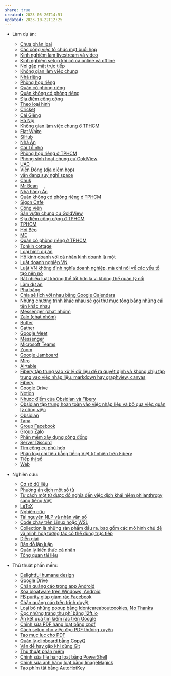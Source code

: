 ```yaml
---
share: true
created: 2023-05-26T14:51
updated: 2023-10-22T12:25
---
```

- Làm dự án: 
    - [Chưa phân loại](./L%C3%A0m%20d%E1%BB%B1%20%C3%A1n/Ch%C6%B0a%20ph%C3%A2n%20lo%E1%BA%A1i.md)
    - [Các công việc tổ chức một buổi họp](./L%C3%A0m%20d%E1%BB%B1%20%C3%A1n/H%E1%BA%ADu%20c%E1%BA%A7n/C%C3%A1c%20c%C3%B4ng%20vi%E1%BB%87c%20t%E1%BB%95%20ch%E1%BB%A9c%20m%E1%BB%99t%20bu%E1%BB%95i%20h%E1%BB%8Dp.md)
    - [Kinh nghiệm làm livestream và video](./L%C3%A0m%20d%E1%BB%B1%20%C3%A1n/H%E1%BA%ADu%20c%E1%BA%A7n/Kinh%20nghi%E1%BB%87m%20l%C3%A0m%20livestream%20v%C3%A0%20video.md)
    - [Kinh nghiệm setup khi có cả online và offline](./L%C3%A0m%20d%E1%BB%B1%20%C3%A1n/H%E1%BA%ADu%20c%E1%BA%A7n/Kinh%20nghi%E1%BB%87m%20setup%20khi%20c%C3%B3%20c%E1%BA%A3%20online%20v%C3%A0%20offline.md)
    - [Nơi gặp mặt trực tiếp](./L%C3%A0m%20d%E1%BB%B1%20%C3%A1n/H%E1%BA%ADu%20c%E1%BA%A7n/N%C6%A1i%20g%E1%BA%B7p%20m%E1%BA%B7t%20tr%E1%BB%B1c%20ti%E1%BA%BFp/index.md)
    - [Không gian làm việc chung](./L%C3%A0m%20d%E1%BB%B1%20%C3%A1n/H%E1%BA%ADu%20c%E1%BA%A7n/N%C6%A1i%20g%E1%BA%B7p%20m%E1%BA%B7t%20tr%E1%BB%B1c%20ti%E1%BA%BFp/Theo%20lo%E1%BA%A1i%20h%C3%ACnh/Kh%C3%B4ng%20gian%20l%C3%A0m%20vi%E1%BB%87c%20chung.md)
    - [Nhà riêng](./L%C3%A0m%20d%E1%BB%B1%20%C3%A1n/H%E1%BA%ADu%20c%E1%BA%A7n/N%C6%A1i%20g%E1%BA%B7p%20m%E1%BA%B7t%20tr%E1%BB%B1c%20ti%E1%BA%BFp/Theo%20lo%E1%BA%A1i%20h%C3%ACnh/Nh%C3%A0%20ri%C3%AAng.md)
    - [Phòng họp riêng](./L%C3%A0m%20d%E1%BB%B1%20%C3%A1n/H%E1%BA%ADu%20c%E1%BA%A7n/N%C6%A1i%20g%E1%BA%B7p%20m%E1%BA%B7t%20tr%E1%BB%B1c%20ti%E1%BA%BFp/Theo%20lo%E1%BA%A1i%20h%C3%ACnh/Ph%C3%B2ng%20h%E1%BB%8Dp%20ri%C3%AAng.md)
    - [Quán có phòng riêng](./L%C3%A0m%20d%E1%BB%B1%20%C3%A1n/H%E1%BA%ADu%20c%E1%BA%A7n/N%C6%A1i%20g%E1%BA%B7p%20m%E1%BA%B7t%20tr%E1%BB%B1c%20ti%E1%BA%BFp/Theo%20lo%E1%BA%A1i%20h%C3%ACnh/Qu%C3%A1n%20c%C3%B3%20ph%C3%B2ng%20ri%C3%AAng.md)
    - [Quán không có phòng riêng](./L%C3%A0m%20d%E1%BB%B1%20%C3%A1n/H%E1%BA%ADu%20c%E1%BA%A7n/N%C6%A1i%20g%E1%BA%B7p%20m%E1%BA%B7t%20tr%E1%BB%B1c%20ti%E1%BA%BFp/Theo%20lo%E1%BA%A1i%20h%C3%ACnh/Qu%C3%A1n%20kh%C3%B4ng%20c%C3%B3%20ph%C3%B2ng%20ri%C3%AAng.md)
    - [Địa điểm công cộng](./L%C3%A0m%20d%E1%BB%B1%20%C3%A1n/H%E1%BA%ADu%20c%E1%BA%A7n/N%C6%A1i%20g%E1%BA%B7p%20m%E1%BA%B7t%20tr%E1%BB%B1c%20ti%E1%BA%BFp/Theo%20lo%E1%BA%A1i%20h%C3%ACnh/%C4%90%E1%BB%8Ba%20%C4%91i%E1%BB%83m%20c%C3%B4ng%20c%E1%BB%99ng.md)
    - [Theo loại hình](./L%C3%A0m%20d%E1%BB%B1%20%C3%A1n/H%E1%BA%ADu%20c%E1%BA%A7n/N%C6%A1i%20g%E1%BA%B7p%20m%E1%BA%B7t%20tr%E1%BB%B1c%20ti%E1%BA%BFp/Theo%20lo%E1%BA%A1i%20h%C3%ACnh/index.md)
    - [Cricket](./L%C3%A0m%20d%E1%BB%B1%20%C3%A1n/H%E1%BA%ADu%20c%E1%BA%A7n/N%C6%A1i%20g%E1%BA%B7p%20m%E1%BA%B7t%20tr%E1%BB%B1c%20ti%E1%BA%BFp/Theo%20th%C3%A0nh%20ph%E1%BB%91/H%C3%A0%20N%E1%BB%99i/Cricket.md)
    - [Cái Giếng](./L%C3%A0m%20d%E1%BB%B1%20%C3%A1n/H%E1%BA%ADu%20c%E1%BA%A7n/N%C6%A1i%20g%E1%BA%B7p%20m%E1%BA%B7t%20tr%E1%BB%B1c%20ti%E1%BA%BFp/Theo%20th%C3%A0nh%20ph%E1%BB%91/H%C3%A0%20N%E1%BB%99i/C%C3%A1i%20Gi%E1%BA%BFng.md)
    - [Hà Nội](./L%C3%A0m%20d%E1%BB%B1%20%C3%A1n/H%E1%BA%ADu%20c%E1%BA%A7n/N%C6%A1i%20g%E1%BA%B7p%20m%E1%BA%B7t%20tr%E1%BB%B1c%20ti%E1%BA%BFp/Theo%20th%C3%A0nh%20ph%E1%BB%91/H%C3%A0%20N%E1%BB%99i/index.md)
    - [Không gian làm việc chung ở TPHCM](./L%C3%A0m%20d%E1%BB%B1%20%C3%A1n/H%E1%BA%ADu%20c%E1%BA%A7n/N%C6%A1i%20g%E1%BA%B7p%20m%E1%BA%B7t%20tr%E1%BB%B1c%20ti%E1%BA%BFp/Theo%20th%C3%A0nh%20ph%E1%BB%91/TPHCM/Kh%C3%B4ng%20gian%20l%C3%A0m%20vi%E1%BB%87c%20chung%20%E1%BB%9F%20TPHCM/index.md)
    - [Flat White](./L%C3%A0m%20d%E1%BB%B1%20%C3%A1n/H%E1%BA%ADu%20c%E1%BA%A7n/N%C6%A1i%20g%E1%BA%B7p%20m%E1%BA%B7t%20tr%E1%BB%B1c%20ti%E1%BA%BFp/Theo%20th%C3%A0nh%20ph%E1%BB%91/TPHCM/Kh%C3%B4ng%20gian%20l%C3%A0m%20vi%E1%BB%87c%20chung%20%E1%BB%9F%20TPHCM/Flat%20White.md)
    - [SiHub](./L%C3%A0m%20d%E1%BB%B1%20%C3%A1n/H%E1%BA%ADu%20c%E1%BA%A7n/N%C6%A1i%20g%E1%BA%B7p%20m%E1%BA%B7t%20tr%E1%BB%B1c%20ti%E1%BA%BFp/Theo%20th%C3%A0nh%20ph%E1%BB%91/TPHCM/Kh%C3%B4ng%20gian%20l%C3%A0m%20vi%E1%BB%87c%20chung%20%E1%BB%9F%20TPHCM/SiHub.md)
    - [Nhà Ân](Nh%C3%A0%20%C3%82n.md)
    - [Cái Tổ nhỏ](./L%C3%A0m%20d%E1%BB%B1%20%C3%A1n/H%E1%BA%ADu%20c%E1%BA%A7n/N%C6%A1i%20g%E1%BA%B7p%20m%E1%BA%B7t%20tr%E1%BB%B1c%20ti%E1%BA%BFp/Theo%20th%C3%A0nh%20ph%E1%BB%91/TPHCM/Ph%C3%B2ng%20h%E1%BB%8Dp%20ri%C3%AAng%20%E1%BB%9F%20TPHCM/C%C3%A1i%20T%E1%BB%95%20nh%E1%BB%8F.md)
    - [Phòng họp riêng ở TPHCM](./L%C3%A0m%20d%E1%BB%B1%20%C3%A1n/H%E1%BA%ADu%20c%E1%BA%A7n/N%C6%A1i%20g%E1%BA%B7p%20m%E1%BA%B7t%20tr%E1%BB%B1c%20ti%E1%BA%BFp/Theo%20th%C3%A0nh%20ph%E1%BB%91/TPHCM/Ph%C3%B2ng%20h%E1%BB%8Dp%20ri%C3%AAng%20%E1%BB%9F%20TPHCM/index.md)
    - [Phòng sinh hoạt chung cư GoldView](./L%C3%A0m%20d%E1%BB%B1%20%C3%A1n/H%E1%BA%ADu%20c%E1%BA%A7n/N%C6%A1i%20g%E1%BA%B7p%20m%E1%BA%B7t%20tr%E1%BB%B1c%20ti%E1%BA%BFp/Theo%20th%C3%A0nh%20ph%E1%BB%91/TPHCM/Ph%C3%B2ng%20h%E1%BB%8Dp%20ri%C3%AAng%20%E1%BB%9F%20TPHCM/Ph%C3%B2ng%20sinh%20ho%E1%BA%A1t%20chung%20c%C6%B0%20GoldView.md)
    - [UAC](./L%C3%A0m%20d%E1%BB%B1%20%C3%A1n/H%E1%BA%ADu%20c%E1%BA%A7n/N%C6%A1i%20g%E1%BA%B7p%20m%E1%BA%B7t%20tr%E1%BB%B1c%20ti%E1%BA%BFp/Theo%20th%C3%A0nh%20ph%E1%BB%91/TPHCM/Ph%C3%B2ng%20h%E1%BB%8Dp%20ri%C3%AAng%20%E1%BB%9F%20TPHCM/UAC.md)
    - [Viễn Đông (địa điểm họp)](./L%C3%A0m%20d%E1%BB%B1%20%C3%A1n/H%E1%BA%ADu%20c%E1%BA%A7n/N%C6%A1i%20g%E1%BA%B7p%20m%E1%BA%B7t%20tr%E1%BB%B1c%20ti%E1%BA%BFp/Theo%20th%C3%A0nh%20ph%E1%BB%91/TPHCM/Ph%C3%B2ng%20h%E1%BB%8Dp%20ri%C3%AAng%20%E1%BB%9F%20TPHCM/Vi%E1%BB%85n%20%C4%90%C3%B4ng%20(%C4%91%E1%BB%8Ba%20%C4%91i%E1%BB%83m%20h%E1%BB%8Dp).md)
    - [vẫn đang suy nghĩ space](./L%C3%A0m%20d%E1%BB%B1%20%C3%A1n/H%E1%BA%ADu%20c%E1%BA%A7n/N%C6%A1i%20g%E1%BA%B7p%20m%E1%BA%B7t%20tr%E1%BB%B1c%20ti%E1%BA%BFp/Theo%20th%C3%A0nh%20ph%E1%BB%91/TPHCM/Ph%C3%B2ng%20h%E1%BB%8Dp%20ri%C3%AAng%20%E1%BB%9F%20TPHCM/v%E1%BA%ABn%20%C4%91ang%20suy%20ngh%C4%A9%20space.md)
    - [Chuk](./L%C3%A0m%20d%E1%BB%B1%20%C3%A1n/H%E1%BA%ADu%20c%E1%BA%A7n/N%C6%A1i%20g%E1%BA%B7p%20m%E1%BA%B7t%20tr%E1%BB%B1c%20ti%E1%BA%BFp/Theo%20th%C3%A0nh%20ph%E1%BB%91/TPHCM/Qu%C3%A1n%20kh%C3%B4ng%20c%C3%B3%20ph%C3%B2ng%20ri%C3%AAng%20%E1%BB%9F%20TPHCM/Chuk.md)
    - [Mr Bean](./L%C3%A0m%20d%E1%BB%B1%20%C3%A1n/H%E1%BA%ADu%20c%E1%BA%A7n/N%C6%A1i%20g%E1%BA%B7p%20m%E1%BA%B7t%20tr%E1%BB%B1c%20ti%E1%BA%BFp/Theo%20th%C3%A0nh%20ph%E1%BB%91/TPHCM/Qu%C3%A1n%20kh%C3%B4ng%20c%C3%B3%20ph%C3%B2ng%20ri%C3%AAng%20%E1%BB%9F%20TPHCM/Mr%20Bean.md)
    - [Nhà hàng Ấn](./L%C3%A0m%20d%E1%BB%B1%20%C3%A1n/H%E1%BA%ADu%20c%E1%BA%A7n/N%C6%A1i%20g%E1%BA%B7p%20m%E1%BA%B7t%20tr%E1%BB%B1c%20ti%E1%BA%BFp/Theo%20th%C3%A0nh%20ph%E1%BB%91/TPHCM/Qu%C3%A1n%20kh%C3%B4ng%20c%C3%B3%20ph%C3%B2ng%20ri%C3%AAng%20%E1%BB%9F%20TPHCM/Nh%C3%A0%20h%C3%A0ng%20%E1%BA%A4n.md)
    - [Quán không có phòng riêng ở TPHCM](./L%C3%A0m%20d%E1%BB%B1%20%C3%A1n/H%E1%BA%ADu%20c%E1%BA%A7n/N%C6%A1i%20g%E1%BA%B7p%20m%E1%BA%B7t%20tr%E1%BB%B1c%20ti%E1%BA%BFp/Theo%20th%C3%A0nh%20ph%E1%BB%91/TPHCM/Qu%C3%A1n%20kh%C3%B4ng%20c%C3%B3%20ph%C3%B2ng%20ri%C3%AAng%20%E1%BB%9F%20TPHCM/index.md)
    - [Sigon Cafe](./L%C3%A0m%20d%E1%BB%B1%20%C3%A1n/H%E1%BA%ADu%20c%E1%BA%A7n/N%C6%A1i%20g%E1%BA%B7p%20m%E1%BA%B7t%20tr%E1%BB%B1c%20ti%E1%BA%BFp/Theo%20th%C3%A0nh%20ph%E1%BB%91/TPHCM/Qu%C3%A1n%20kh%C3%B4ng%20c%C3%B3%20ph%C3%B2ng%20ri%C3%AAng%20%E1%BB%9F%20TPHCM/Sigon%20Cafe.md)
    - [Công viên](./L%C3%A0m%20d%E1%BB%B1%20%C3%A1n/H%E1%BA%ADu%20c%E1%BA%A7n/N%C6%A1i%20g%E1%BA%B7p%20m%E1%BA%B7t%20tr%E1%BB%B1c%20ti%E1%BA%BFp/Theo%20th%C3%A0nh%20ph%E1%BB%91/TPHCM/%C4%90%E1%BB%8Ba%20%C4%91i%E1%BB%83m%20c%C3%B4ng%20c%E1%BB%99ng%20%E1%BB%9F%20TPHCM/C%C3%B4ng%20vi%C3%AAn.md)
    - [Sân vườn chung cư GoldView](./L%C3%A0m%20d%E1%BB%B1%20%C3%A1n/H%E1%BA%ADu%20c%E1%BA%A7n/N%C6%A1i%20g%E1%BA%B7p%20m%E1%BA%B7t%20tr%E1%BB%B1c%20ti%E1%BA%BFp/Theo%20th%C3%A0nh%20ph%E1%BB%91/TPHCM/%C4%90%E1%BB%8Ba%20%C4%91i%E1%BB%83m%20c%C3%B4ng%20c%E1%BB%99ng%20%E1%BB%9F%20TPHCM/S%C3%A2n%20v%C6%B0%E1%BB%9Dn%20chung%20c%C6%B0%20GoldView.md)
    - [Địa điểm công cộng ở TPHCM](./L%C3%A0m%20d%E1%BB%B1%20%C3%A1n/H%E1%BA%ADu%20c%E1%BA%A7n/N%C6%A1i%20g%E1%BA%B7p%20m%E1%BA%B7t%20tr%E1%BB%B1c%20ti%E1%BA%BFp/Theo%20th%C3%A0nh%20ph%E1%BB%91/TPHCM/%C4%90%E1%BB%8Ba%20%C4%91i%E1%BB%83m%20c%C3%B4ng%20c%E1%BB%99ng%20%E1%BB%9F%20TPHCM/index.md)
    - [TPHCM](./L%C3%A0m%20d%E1%BB%B1%20%C3%A1n/H%E1%BA%ADu%20c%E1%BA%A7n/N%C6%A1i%20g%E1%BA%B7p%20m%E1%BA%B7t%20tr%E1%BB%B1c%20ti%E1%BA%BFp/Theo%20th%C3%A0nh%20ph%E1%BB%91/TPHCM/index.md)
    - [Hơi Béo](./L%C3%A0m%20d%E1%BB%B1%20%C3%A1n/H%E1%BA%ADu%20c%E1%BA%A7n/N%C6%A1i%20g%E1%BA%B7p%20m%E1%BA%B7t%20tr%E1%BB%B1c%20ti%E1%BA%BFp/Theo%20th%C3%A0nh%20ph%E1%BB%91/TPHCM/Qu%C3%A1n%20c%C3%B3%20ph%C3%B2ng%20ri%C3%AAng%20%E1%BB%9F%20TPHCM/H%C6%A1i%20B%C3%A9o.md)
    - [ME](./L%C3%A0m%20d%E1%BB%B1%20%C3%A1n/H%E1%BA%ADu%20c%E1%BA%A7n/N%C6%A1i%20g%E1%BA%B7p%20m%E1%BA%B7t%20tr%E1%BB%B1c%20ti%E1%BA%BFp/Theo%20th%C3%A0nh%20ph%E1%BB%91/TPHCM/Qu%C3%A1n%20c%C3%B3%20ph%C3%B2ng%20ri%C3%AAng%20%E1%BB%9F%20TPHCM/ME.md)
    - [Quán có phòng riêng ở TPHCM](./L%C3%A0m%20d%E1%BB%B1%20%C3%A1n/H%E1%BA%ADu%20c%E1%BA%A7n/N%C6%A1i%20g%E1%BA%B7p%20m%E1%BA%B7t%20tr%E1%BB%B1c%20ti%E1%BA%BFp/Theo%20th%C3%A0nh%20ph%E1%BB%91/TPHCM/Qu%C3%A1n%20c%C3%B3%20ph%C3%B2ng%20ri%C3%AAng%20%E1%BB%9F%20TPHCM/index.md)
    - [Tonkin cottage](./L%C3%A0m%20d%E1%BB%B1%20%C3%A1n/H%E1%BA%ADu%20c%E1%BA%A7n/N%C6%A1i%20g%E1%BA%B7p%20m%E1%BA%B7t%20tr%E1%BB%B1c%20ti%E1%BA%BFp/Theo%20th%C3%A0nh%20ph%E1%BB%91/TPHCM/Qu%C3%A1n%20c%C3%B3%20ph%C3%B2ng%20ri%C3%AAng%20%E1%BB%9F%20TPHCM/Tonkin%20cottage.md)
    - [Loại hình dự án](./L%C3%A0m%20d%E1%BB%B1%20%C3%A1n/Lo%E1%BA%A1i%20h%C3%ACnh%20d%E1%BB%B1%20%C3%A1n.md)
    - [Hộ kinh doanh với cá nhân kinh doanh là một](./L%C3%A0m%20d%E1%BB%B1%20%C3%A1n/Lu%E1%BA%ADt%20ph%C3%A1p/H%E1%BB%99%20kinh%20doanh%20v%E1%BB%9Bi%20c%C3%A1%20nh%C3%A2n%20kinh%20doanh%20l%C3%A0%20m%E1%BB%99t.md)
    - [Luật doanh nghiệp VN](./L%C3%A0m%20d%E1%BB%B1%20%C3%A1n/Lu%E1%BA%ADt%20ph%C3%A1p/Lu%E1%BA%ADt%20doanh%20nghi%E1%BB%87p%20VN.md)
    - [Luật VN không định nghĩa doanh nghiệp, mà chỉ nói về các yếu tố tạo nên nó](./L%C3%A0m%20d%E1%BB%B1%20%C3%A1n/Lu%E1%BA%ADt%20ph%C3%A1p/Lu%E1%BA%ADt%20VN%20kh%C3%B4ng%20%C4%91%E1%BB%8Bnh%20ngh%C4%A9a%20doanh%20nghi%E1%BB%87p,%20m%C3%A0%20ch%E1%BB%89%20n%C3%B3i%20v%E1%BB%81%20c%C3%A1c%20y%E1%BA%BFu%20t%E1%BB%91%20t%E1%BA%A1o%20n%C3%AAn%20n%C3%B3.md)
    - [Rất nhiều luật không thể tốt hơn là vì không thể quản lý nổi](./L%C3%A0m%20d%E1%BB%B1%20%C3%A1n/Lu%E1%BA%ADt%20ph%C3%A1p/R%E1%BA%A5t%20nhi%E1%BB%81u%20lu%E1%BA%ADt%20kh%C3%B4ng%20th%E1%BB%83%20t%E1%BB%91t%20h%C6%A1n%20l%C3%A0%20v%C3%AC%20kh%C3%B4ng%20th%E1%BB%83%20qu%E1%BA%A3n%20l%C3%BD%20n%E1%BB%95i.md)
    - [Làm dự án](L%C3%A0m%20d%E1%BB%B1%20%C3%A1n.md)
    - [Phá băng](./L%C3%A0m%20d%E1%BB%B1%20%C3%A1n/Ph%C3%A1%20b%C4%83ng.md)
    - [Chia sẻ lịch với nhau bằng Google Calendars](./L%C3%A0m%20d%E1%BB%B1%20%C3%A1n/Ph%E1%BA%A7n%20m%E1%BB%81m%20l%C3%A0m%20vi%E1%BB%87c%20nh%C3%B3m%20(groupware)/Chia%20s%E1%BA%BB%20l%E1%BB%8Bch%20v%E1%BB%9Bi%20nhau%20b%E1%BA%B1ng%20Google%20Calendars.md)
    - [Những chương trình khác nhau sẽ gọi thư mục tổng bằng những cái tên khác nhau](./L%C3%A0m%20d%E1%BB%B1%20%C3%A1n/Ph%E1%BA%A7n%20m%E1%BB%81m%20l%C3%A0m%20vi%E1%BB%87c%20nh%C3%B3m%20(groupware)/Nh%E1%BB%AFng%20ch%C6%B0%C6%A1ng%20tr%C3%ACnh%20kh%C3%A1c%20nhau%20s%E1%BA%BD%20g%E1%BB%8Di%20th%C6%B0%20m%E1%BB%A5c%20t%E1%BB%95ng%20b%E1%BA%B1ng%20nh%E1%BB%AFng%20c%C3%A1i%20t%C3%AAn%20kh%C3%A1c%20nhau.md)
    - [Messenger (chat nhóm)](./L%C3%A0m%20d%E1%BB%B1%20%C3%A1n/Ph%E1%BA%A7n%20m%E1%BB%81m%20l%C3%A0m%20vi%E1%BB%87c%20nh%C3%B3m%20(groupware)/Ph%E1%BA%A7n%20m%E1%BB%81m%20chat%20nh%C3%B3m/Messenger%20(chat%20nh%C3%B3m).md)
    - [Zalo (chat nhóm)](./L%C3%A0m%20d%E1%BB%B1%20%C3%A1n/Ph%E1%BA%A7n%20m%E1%BB%81m%20l%C3%A0m%20vi%E1%BB%87c%20nh%C3%B3m%20(groupware)/Ph%E1%BA%A7n%20m%E1%BB%81m%20chat%20nh%C3%B3m/Zalo%20(chat%20nh%C3%B3m).md)
    - [Butter](./L%C3%A0m%20d%E1%BB%B1%20%C3%A1n/Ph%E1%BA%A7n%20m%E1%BB%81m%20l%C3%A0m%20vi%E1%BB%87c%20nh%C3%B3m%20(groupware)/Ph%E1%BA%A7n%20m%E1%BB%81m%20g%E1%BB%8Di%20video/Butter.md)
    - [Gather](./L%C3%A0m%20d%E1%BB%B1%20%C3%A1n/Ph%E1%BA%A7n%20m%E1%BB%81m%20l%C3%A0m%20vi%E1%BB%87c%20nh%C3%B3m%20(groupware)/Ph%E1%BA%A7n%20m%E1%BB%81m%20g%E1%BB%8Di%20video/Gather.md)
    - [Google Meet](./L%C3%A0m%20d%E1%BB%B1%20%C3%A1n/Ph%E1%BA%A7n%20m%E1%BB%81m%20l%C3%A0m%20vi%E1%BB%87c%20nh%C3%B3m%20(groupware)/Ph%E1%BA%A7n%20m%E1%BB%81m%20g%E1%BB%8Di%20video/Google%20Meet.md)
    - [Messenger](./L%C3%A0m%20d%E1%BB%B1%20%C3%A1n/Ph%E1%BA%A7n%20m%E1%BB%81m%20l%C3%A0m%20vi%E1%BB%87c%20nh%C3%B3m%20(groupware)/Ph%E1%BA%A7n%20m%E1%BB%81m%20g%E1%BB%8Di%20video/Messenger.md)
    - [Microsoft Teams](./L%C3%A0m%20d%E1%BB%B1%20%C3%A1n/Ph%E1%BA%A7n%20m%E1%BB%81m%20l%C3%A0m%20vi%E1%BB%87c%20nh%C3%B3m%20(groupware)/Ph%E1%BA%A7n%20m%E1%BB%81m%20g%E1%BB%8Di%20video/Microsoft%20Teams.md)
    - [Zoom](./L%C3%A0m%20d%E1%BB%B1%20%C3%A1n/Ph%E1%BA%A7n%20m%E1%BB%81m%20l%C3%A0m%20vi%E1%BB%87c%20nh%C3%B3m%20(groupware)/Ph%E1%BA%A7n%20m%E1%BB%81m%20g%E1%BB%8Di%20video/Zoom.md)
    - [Google Jamboard](./L%C3%A0m%20d%E1%BB%B1%20%C3%A1n/Ph%E1%BA%A7n%20m%E1%BB%81m%20l%C3%A0m%20vi%E1%BB%87c%20nh%C3%B3m%20(groupware)/Ph%E1%BA%A7n%20m%E1%BB%81m%20minh%20ho%E1%BA%A1%20cho%20nh%C3%B3m/Google%20Jamboard.md)
    - [Miro](./L%C3%A0m%20d%E1%BB%B1%20%C3%A1n/Ph%E1%BA%A7n%20m%E1%BB%81m%20l%C3%A0m%20vi%E1%BB%87c%20nh%C3%B3m%20(groupware)/Ph%E1%BA%A7n%20m%E1%BB%81m%20minh%20ho%E1%BA%A1%20cho%20nh%C3%B3m/Miro.md)
    - [Airtable](./L%C3%A0m%20d%E1%BB%B1%20%C3%A1n/Ph%E1%BA%A7n%20m%E1%BB%81m%20l%C3%A0m%20vi%E1%BB%87c%20nh%C3%B3m%20(groupware)/Ph%E1%BA%A7n%20m%E1%BB%81m%20qu%E1%BA%A3n%20l%C3%BD%20c%C3%B4ng%20vi%E1%BB%87c/Airtable.md)
    - [Fibery tập trung vào xử lý dữ liệu để ra quyết định và không chịu tập trung vào việc nhập liệu, markdown hay graphview, canvas](./L%C3%A0m%20d%E1%BB%B1%20%C3%A1n/Ph%E1%BA%A7n%20m%E1%BB%81m%20l%C3%A0m%20vi%E1%BB%87c%20nh%C3%B3m%20(groupware)/Ph%E1%BA%A7n%20m%E1%BB%81m%20qu%E1%BA%A3n%20l%C3%BD%20c%C3%B4ng%20vi%E1%BB%87c/Fibery%20t%E1%BA%ADp%20trung%20v%C3%A0o%20x%E1%BB%AD%20l%C3%BD%20d%E1%BB%AF%20li%E1%BB%87u%20%C4%91%E1%BB%83%20ra%20quy%E1%BA%BFt%20%C4%91%E1%BB%8Bnh%20v%C3%A0%20kh%C3%B4ng%20ch%E1%BB%8Bu%20t%E1%BA%ADp%20trung%20v%C3%A0o%20vi%E1%BB%87c%20nh%E1%BA%ADp%20li%E1%BB%87u,%20markdown%20hay%20graphview,%20canvas.md)
    - [Fibery](./L%C3%A0m%20d%E1%BB%B1%20%C3%A1n/Ph%E1%BA%A7n%20m%E1%BB%81m%20l%C3%A0m%20vi%E1%BB%87c%20nh%C3%B3m%20(groupware)/Ph%E1%BA%A7n%20m%E1%BB%81m%20qu%E1%BA%A3n%20l%C3%BD%20c%C3%B4ng%20vi%E1%BB%87c/Fibery.md)
    - [Google Drive](./L%C3%A0m%20d%E1%BB%B1%20%C3%A1n/Ph%E1%BA%A7n%20m%E1%BB%81m%20l%C3%A0m%20vi%E1%BB%87c%20nh%C3%B3m%20(groupware)/Ph%E1%BA%A7n%20m%E1%BB%81m%20qu%E1%BA%A3n%20l%C3%BD%20c%C3%B4ng%20vi%E1%BB%87c/Google%20Drive.md)
    - [Notion](./L%C3%A0m%20d%E1%BB%B1%20%C3%A1n/Ph%E1%BA%A7n%20m%E1%BB%81m%20l%C3%A0m%20vi%E1%BB%87c%20nh%C3%B3m%20(groupware)/Ph%E1%BA%A7n%20m%E1%BB%81m%20qu%E1%BA%A3n%20l%C3%BD%20c%C3%B4ng%20vi%E1%BB%87c/Notion.md)
    - [Nhược điểm của Obsidian và Fibery](./L%C3%A0m%20d%E1%BB%B1%20%C3%A1n/Ph%E1%BA%A7n%20m%E1%BB%81m%20l%C3%A0m%20vi%E1%BB%87c%20nh%C3%B3m%20(groupware)/Ph%E1%BA%A7n%20m%E1%BB%81m%20qu%E1%BA%A3n%20l%C3%BD%20c%C3%B4ng%20vi%E1%BB%87c/Nh%C6%B0%E1%BB%A3c%20%C4%91i%E1%BB%83m%20c%E1%BB%A7a%20Obsidian%20v%C3%A0%20Fibery.md)
    - [Obsidian tập trung hoàn toàn vào việc nhập liệu và bỏ qua việc quản lý công việc](./L%C3%A0m%20d%E1%BB%B1%20%C3%A1n/Ph%E1%BA%A7n%20m%E1%BB%81m%20l%C3%A0m%20vi%E1%BB%87c%20nh%C3%B3m%20(groupware)/Ph%E1%BA%A7n%20m%E1%BB%81m%20qu%E1%BA%A3n%20l%C3%BD%20c%C3%B4ng%20vi%E1%BB%87c/Obsidian%20t%E1%BA%ADp%20trung%20ho%C3%A0n%20to%C3%A0n%20v%C3%A0o%20vi%E1%BB%87c%20nh%E1%BA%ADp%20li%E1%BB%87u%20v%C3%A0%20b%E1%BB%8F%20qua%20vi%E1%BB%87c%20qu%E1%BA%A3n%20l%C3%BD%20c%C3%B4ng%20vi%E1%BB%87c.md)
    - [Obsidian](./L%C3%A0m%20d%E1%BB%B1%20%C3%A1n/Ph%E1%BA%A7n%20m%E1%BB%81m%20l%C3%A0m%20vi%E1%BB%87c%20nh%C3%B3m%20(groupware)/Ph%E1%BA%A7n%20m%E1%BB%81m%20qu%E1%BA%A3n%20l%C3%BD%20c%C3%B4ng%20vi%E1%BB%87c/Obsidian.md)
    - [Tana](./L%C3%A0m%20d%E1%BB%B1%20%C3%A1n/Ph%E1%BA%A7n%20m%E1%BB%81m%20l%C3%A0m%20vi%E1%BB%87c%20nh%C3%B3m%20(groupware)/Ph%E1%BA%A7n%20m%E1%BB%81m%20qu%E1%BA%A3n%20l%C3%BD%20c%C3%B4ng%20vi%E1%BB%87c/Tana.md)
    - [Group Facebook](./L%C3%A0m%20d%E1%BB%B1%20%C3%A1n/Ph%E1%BA%A7n%20m%E1%BB%81m%20l%C3%A0m%20vi%E1%BB%87c%20nh%C3%B3m%20(groupware)/Ph%E1%BA%A7n%20m%E1%BB%81m%20x%C3%A2y%20d%E1%BB%B1ng%20c%E1%BB%99ng%20%C4%91%E1%BB%93ng/Group%20Facebook.md)
    - [Group Zalo](./L%C3%A0m%20d%E1%BB%B1%20%C3%A1n/Ph%E1%BA%A7n%20m%E1%BB%81m%20l%C3%A0m%20vi%E1%BB%87c%20nh%C3%B3m%20(groupware)/Ph%E1%BA%A7n%20m%E1%BB%81m%20x%C3%A2y%20d%E1%BB%B1ng%20c%E1%BB%99ng%20%C4%91%E1%BB%93ng/Group%20Zalo.md)
    - [Phần mềm xây dựng cộng đồng](./L%C3%A0m%20d%E1%BB%B1%20%C3%A1n/Ph%E1%BA%A7n%20m%E1%BB%81m%20l%C3%A0m%20vi%E1%BB%87c%20nh%C3%B3m%20(groupware)/Ph%E1%BA%A7n%20m%E1%BB%81m%20x%C3%A2y%20d%E1%BB%B1ng%20c%E1%BB%99ng%20%C4%91%E1%BB%93ng/index.md)
    - [Server Discord](./L%C3%A0m%20d%E1%BB%B1%20%C3%A1n/Ph%E1%BA%A7n%20m%E1%BB%81m%20l%C3%A0m%20vi%E1%BB%87c%20nh%C3%B3m%20(groupware)/Ph%E1%BA%A7n%20m%E1%BB%81m%20x%C3%A2y%20d%E1%BB%B1ng%20c%E1%BB%99ng%20%C4%91%E1%BB%93ng/Server%20Discord.md)
    - [Tìm công cụ phù hợp](./L%C3%A0m%20d%E1%BB%B1%20%C3%A1n/Ph%E1%BA%A7n%20m%E1%BB%81m%20l%C3%A0m%20vi%E1%BB%87c%20nh%C3%B3m%20(groupware)/T%C3%ACm%20c%C3%B4ng%20c%E1%BB%A5%20ph%C3%B9%20h%E1%BB%A3p.md)
    - [Phân loại chi tiêu bằng tiếng Việt tự nhiên trên Fibery](./L%C3%A0m%20d%E1%BB%B1%20%C3%A1n/Qu%E1%BA%A3n%20l%C3%BD%20qu%E1%BB%B9/Ph%C3%A2n%20lo%E1%BA%A1i%20chi%20ti%C3%AAu%20b%E1%BA%B1ng%20ti%E1%BA%BFng%20Vi%E1%BB%87t%20t%E1%BB%B1%20nhi%C3%AAn%20tr%C3%AAn%20Fibery.md)
    - [Tiếp thị số](./L%C3%A0m%20d%E1%BB%B1%20%C3%A1n/Ti%E1%BA%BFp%20th%E1%BB%8B%20s%E1%BB%91.md)
    - [Web](./L%C3%A0m%20d%E1%BB%B1%20%C3%A1n/Web.md)

- Nghiên cứu: 
    - [Cơ sở dữ liệu](./Nghi%C3%AAn%20c%E1%BB%A9u/C%C6%A1%20s%E1%BB%9F%20d%E1%BB%AF%20li%E1%BB%87u.md)
    - [Phương án dịch một số từ](./Nghi%C3%AAn%20c%E1%BB%A9u/D%E1%BB%8Bch/Ph%C6%B0%C6%A1ng%20%C3%A1n%20d%E1%BB%8Bch%20m%E1%BB%99t%20s%E1%BB%91%20t%E1%BB%AB.md)
    - [Từ cách một từ được đổ nghĩa đến việc dịch khái niệm philanthropy sang tiếng Việt](./Nghi%C3%AAn%20c%E1%BB%A9u/D%E1%BB%8Bch/T%E1%BB%AB%20c%C3%A1ch%20m%E1%BB%99t%20t%E1%BB%AB%20%C4%91%C6%B0%E1%BB%A3c%20%C4%91%E1%BB%95%20ngh%C4%A9a%20%C4%91%E1%BA%BFn%20vi%E1%BB%87c%20d%E1%BB%8Bch%20kh%C3%A1i%20ni%E1%BB%87m%20philanthropy%20sang%20ti%E1%BA%BFng%20Vi%E1%BB%87t.md)
    - [LaTeX](./Nghi%C3%AAn%20c%E1%BB%A9u/LaTeX.md)
    - [Nghiên cứu](./Nghi%C3%AAn%20c%E1%BB%A9u/index.md)
    - [Tài nguyên NLP và nhân văn số](./Nghi%C3%AAn%20c%E1%BB%A9u/Nh%C3%A2n%20v%C4%83n%20s%E1%BB%91/T%C3%A0i%20nguy%C3%AAn%20NLP%20v%C3%A0%20nh%C3%A2n%20v%C4%83n%20s%E1%BB%91.md)
    - [Code chạy trên Linux hoặc WSL](./Nghi%C3%AAn%20c%E1%BB%A9u/Nh%C3%A2n%20v%C4%83n%20s%E1%BB%91/WhatEvery1Says/Code%20ch%E1%BA%A1y%20tr%C3%AAn%20Linux%20ho%E1%BA%B7c%20WSL.md)
    - [Collection là những sản phẩm đầu ra, bao gồm các mô hình chủ đề và minh hoạ tương tác có thể dùng trực tiếp](./Nghi%C3%AAn%20c%E1%BB%A9u/Nh%C3%A2n%20v%C4%83n%20s%E1%BB%91/WhatEvery1Says/Collection%20l%C3%A0%20nh%E1%BB%AFng%20s%E1%BA%A3n%20ph%E1%BA%A9m%20%C4%91%E1%BA%A7u%20ra,%20bao%20g%E1%BB%93m%20c%C3%A1c%20m%C3%B4%20h%C3%ACnh%20ch%E1%BB%A7%20%C4%91%E1%BB%81%20v%C3%A0%20minh%20ho%E1%BA%A1%20t%C6%B0%C6%A1ng%20t%C3%A1c%20c%C3%B3%20th%E1%BB%83%20d%C3%B9ng%20tr%E1%BB%B1c%20ti%E1%BA%BFp.md)
    - [Diễn giải](./Nghi%C3%AAn%20c%E1%BB%A9u/Nh%C3%A2n%20v%C4%83n%20s%E1%BB%91/WhatEvery1Says/Di%E1%BB%85n%20gi%E1%BA%A3i.md)
    - [Bản đồ lập luận](./Nghi%C3%AAn%20c%E1%BB%A9u/Qu%E1%BA%A3n%20l%C3%BD%20ki%E1%BA%BFn%20th%E1%BB%A9c%20v%C3%A0%20l%E1%BA%ADp%20lu%E1%BA%ADn/B%E1%BA%A3n%20%C4%91%E1%BB%93%20l%E1%BA%ADp%20lu%E1%BA%ADn.md)
    - [Quản lý kiến thức cá nhân](./Nghi%C3%AAn%20c%E1%BB%A9u/Qu%E1%BA%A3n%20l%C3%BD%20ki%E1%BA%BFn%20th%E1%BB%A9c%20v%C3%A0%20l%E1%BA%ADp%20lu%E1%BA%ADn/Qu%E1%BA%A3n%20l%C3%BD%20ki%E1%BA%BFn%20th%E1%BB%A9c%20c%C3%A1%20nh%C3%A2n.md)
    - [Tổng quan tài liệu](./Nghi%C3%AAn%20c%E1%BB%A9u/Qu%E1%BA%A3n%20l%C3%BD%20ki%E1%BA%BFn%20th%E1%BB%A9c%20v%C3%A0%20l%E1%BA%ADp%20lu%E1%BA%ADn/T%E1%BB%95ng%20quan%20t%C3%A0i%20li%E1%BB%87u.md)

- Thủ thuật phần mềm: 
    - [Delightful humane design](./Th%E1%BB%A7%20thu%E1%BA%ADt%20ph%E1%BA%A7n%20m%E1%BB%81m/Delightful%20humane%20design.md)
    - [Google Drive](./Th%E1%BB%A7%20thu%E1%BA%ADt%20ph%E1%BA%A7n%20m%E1%BB%81m/Google%20Drive.md)
    - [Chặn quảng cáo trong app Android](./Th%E1%BB%A7%20thu%E1%BA%ADt%20ph%E1%BA%A7n%20m%E1%BB%81m/Lo%E1%BA%A1i%20b%E1%BB%8F%20phi%E1%BB%81n%20nhi%E1%BB%85u,%20v%C6%B0%E1%BB%A3t%20r%C3%A0o%20c%E1%BA%A3n/H%E1%BB%87%20%C4%91i%E1%BB%81u%20h%C3%A0nh/Ch%E1%BA%B7n%20qu%E1%BA%A3ng%20c%C3%A1o%20trong%20app%20Android.md)
    - [Xóa bloatware trên Windows, Android](./Th%E1%BB%A7%20thu%E1%BA%ADt%20ph%E1%BA%A7n%20m%E1%BB%81m/Lo%E1%BA%A1i%20b%E1%BB%8F%20phi%E1%BB%81n%20nhi%E1%BB%85u,%20v%C6%B0%E1%BB%A3t%20r%C3%A0o%20c%E1%BA%A3n/H%E1%BB%87%20%C4%91i%E1%BB%81u%20h%C3%A0nh/X%C3%B3a%20bloatware%20tr%C3%AAn%20Windows,%20Android.md)
    - [FB purity giúp giảm rác Facebook](./Th%E1%BB%A7%20thu%E1%BA%ADt%20ph%E1%BA%A7n%20m%E1%BB%81m/Lo%E1%BA%A1i%20b%E1%BB%8F%20phi%E1%BB%81n%20nhi%E1%BB%85u,%20v%C6%B0%E1%BB%A3t%20r%C3%A0o%20c%E1%BA%A3n/Web/FB%20purity%20gi%C3%BAp%20gi%E1%BA%A3m%20r%C3%A1c%20Facebook.md)
    - [Chặn quảng cáo trên trình duyệt](./Th%E1%BB%A7%20thu%E1%BA%ADt%20ph%E1%BA%A7n%20m%E1%BB%81m/Lo%E1%BA%A1i%20b%E1%BB%8F%20phi%E1%BB%81n%20nhi%E1%BB%85u,%20v%C6%B0%E1%BB%A3t%20r%C3%A0o%20c%E1%BA%A3n/Web/Ch%E1%BA%B7n%20qu%E1%BA%A3ng%20c%C3%A1o%20tr%C3%AAn%20tr%C3%ACnh%20duy%E1%BB%87t.md)
    - [Loại bỏ những popup bằng Idontcareaboutcookies, No Thanks](./Th%E1%BB%A7%20thu%E1%BA%ADt%20ph%E1%BA%A7n%20m%E1%BB%81m/Lo%E1%BA%A1i%20b%E1%BB%8F%20phi%E1%BB%81n%20nhi%E1%BB%85u,%20v%C6%B0%E1%BB%A3t%20r%C3%A0o%20c%E1%BA%A3n/Web/Lo%E1%BA%A1i%20b%E1%BB%8F%20nh%E1%BB%AFng%20popup%20b%E1%BA%B1ng%20Idontcareaboutcookies,%20No%20Thanks.md)
    - [Đọc những trang thu phí bằng 12ft.io](./Th%E1%BB%A7%20thu%E1%BA%ADt%20ph%E1%BA%A7n%20m%E1%BB%81m/Lo%E1%BA%A1i%20b%E1%BB%8F%20phi%E1%BB%81n%20nhi%E1%BB%85u,%20v%C6%B0%E1%BB%A3t%20r%C3%A0o%20c%E1%BA%A3n/Web/%C4%90%E1%BB%8Dc%20nh%E1%BB%AFng%20trang%20thu%20ph%C3%AD%20b%E1%BA%B1ng%2012ft.io.md)
    - [Ẩn kết quả tìm kiếm rác trên Google](./Th%E1%BB%A7%20thu%E1%BA%ADt%20ph%E1%BA%A7n%20m%E1%BB%81m/Lo%E1%BA%A1i%20b%E1%BB%8F%20phi%E1%BB%81n%20nhi%E1%BB%85u,%20v%C6%B0%E1%BB%A3t%20r%C3%A0o%20c%E1%BA%A3n/Web/%E1%BA%A8n%20k%E1%BA%BFt%20qu%E1%BA%A3%20t%C3%ACm%20ki%E1%BA%BFm%20r%C3%A1c%20tr%C3%AAn%20Google.md)
    - [Chỉnh sửa PDF hàng loạt bằng cpdf](./Th%E1%BB%A7%20thu%E1%BA%ADt%20ph%E1%BA%A7n%20m%E1%BB%81m/PDF/Ch%E1%BB%89nh%20s%E1%BB%ADa%20PDF%20h%C3%A0ng%20lo%E1%BA%A1t%20b%E1%BA%B1ng%20cpdf)
    - [Cách setup cho việc đọc PDF thường xuyên](./Th%E1%BB%A7%20thu%E1%BA%ADt%20ph%E1%BA%A7n%20m%E1%BB%81m/PDF/C%C3%A1ch%20setup%20cho%20vi%E1%BB%87c%20%C4%91%E1%BB%8Dc%20PDF%20th%C6%B0%E1%BB%9Dng%20xuy%C3%AAn.md)
    - [Tạo mục lục cho PDF](./Th%E1%BB%A7%20thu%E1%BA%ADt%20ph%E1%BA%A7n%20m%E1%BB%81m/PDF/T%E1%BA%A1o%20m%E1%BB%A5c%20l%E1%BB%A5c%20cho%20PDF)
    - [Quản lý clipboard bằng CopyQ](./Th%E1%BB%A7%20thu%E1%BA%ADt%20ph%E1%BA%A7n%20m%E1%BB%81m/Qu%E1%BA%A3n%20l%C3%BD%20clipboard%20b%E1%BA%B1ng%20CopyQ.md)
    - [Vấn đề hay gặp khi dùng Git](./Th%E1%BB%A7%20thu%E1%BA%ADt%20ph%E1%BA%A7n%20m%E1%BB%81m/Qu%E1%BA%A3n%20l%C3%BD%20phi%C3%AAn%20b%E1%BA%A3n%20b%E1%BA%B1ng%20Git/V%E1%BA%A5n%20%C4%91%E1%BB%81%20hay%20g%E1%BA%B7p%20khi%20d%C3%B9ng%20Git.md)
    - [Thủ thuật phần mềm](./Th%E1%BB%A7%20thu%E1%BA%ADt%20ph%E1%BA%A7n%20m%E1%BB%81m/index.md)
    - [Chỉnh sửa file hàng loạt bằng PowerShell](./Th%E1%BB%A7%20thu%E1%BA%ADt%20ph%E1%BA%A7n%20m%E1%BB%81m/T%E1%BB%B1%20%C4%91%E1%BB%99ng%20ho%C3%A1/Ch%E1%BB%89nh%20s%E1%BB%ADa%20file%20h%C3%A0ng%20lo%E1%BA%A1t%20b%E1%BA%B1ng%20PowerShell.md)
    - [Chỉnh sửa ảnh hàng loạt bằng ImageMagick](./Th%E1%BB%A7%20thu%E1%BA%ADt%20ph%E1%BA%A7n%20m%E1%BB%81m/T%E1%BB%B1%20%C4%91%E1%BB%99ng%20ho%C3%A1/Ch%E1%BB%89nh%20s%E1%BB%ADa%20%E1%BA%A3nh%20h%C3%A0ng%20lo%E1%BA%A1t%20b%E1%BA%B1ng%20ImageMagick.md)
    - [Tạo phím tắt bằng AutoHotKey](./Th%E1%BB%A7%20thu%E1%BA%ADt%20ph%E1%BA%A7n%20m%E1%BB%81m/T%E1%BB%B1%20%C4%91%E1%BB%99ng%20ho%C3%A1/T%E1%BA%A1o%20ph%C3%ADm%20t%E1%BA%AFt%20b%E1%BA%B1ng%20AutoHotKey.md)


